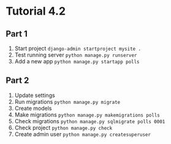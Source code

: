 # Tutorial 4.2

## Part 1

1. Start project `django-admin startproject mysite .`
2. Test running server `python manage.py runserver`
3. Add a new app `python manage.py startapp polls`

## Part 2
1. Update settings
2. Run migrations `python manage.py migrate`
3. Create models
4. Make migrations `python manage.py makemigrations polls`
5. Check migrations `python manage.py sqlmigrate polls 0001`
6. Check project `python manage.py check`
7. Create admin user `python manage.py createsuperuser`
